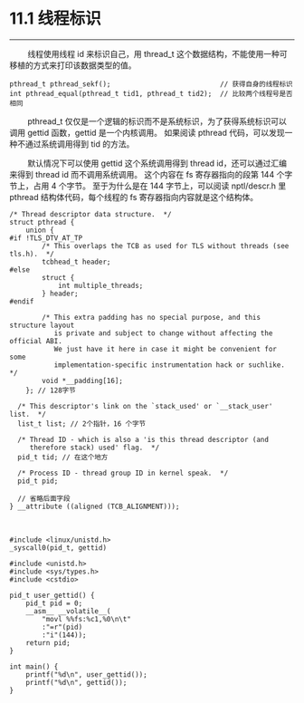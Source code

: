 # 11.1 线程标识
***

&emsp;&emsp;
线程使用线程 id 来标识自己，用 thread\_t 这个数据结构，不能使用一种可移植的方式来打印该数据类型的值。

    pthread_t pthread_sekf();                           // 获得自身的线程标识
    int pthread_equal(pthread_t tid1, pthread_t tid2);  // 比较两个线程号是否相同

&emsp;&emsp;
pthread\_t 仅仅是一个逻辑的标识而不是系统标识，为了获得系统标识可以调用 gettid 函数，gettid 是一个内核调用。
如果阅读 pthread 代码，可以发现一种不通过系统调用得到 tid 的方法。

&emsp;&emsp;
默认情况下可以使用 gettid 这个系统调用得到 thread id，还可以通过汇编来得到 thread id 而不调用系统调用。
这个内容在 fs 寄存器指向的段第 144 个字节上，占用 4 个字节。
至于为什么是在 144 字节上，可以阅读 nptl/descr.h 里 pthread 结构体代码，每个线程的 fs 寄存器指向内容就是这个结构体。

    /* Thread descriptor data structure.  */
    struct pthread {
        union {
    #if !TLS_DTV_AT_TP
            /* This overlaps the TCB as used for TLS without threads (see tls.h).  */
            tcbhead_t header;
    #else
            struct {
                int multiple_threads;
            } header;
    #endif
    
            /* This extra padding has no special purpose, and this structure layout
               is private and subject to change without affecting the official ABI.
               We just have it here in case it might be convenient for some
               implementation-specific instrumentation hack or suchlike.  */
            void *__padding[16];
        }; // 128字节
    
      /* This descriptor's link on the `stack_used' or `__stack_user' list.  */
      list_t list; // 2个指针，16 个字节
    
      /* Thread ID - which is also a 'is this thread descriptor (and
         therefore stack) used' flag.  */
      pid_t tid; // 在这个地方
    
      /* Process ID - thread group ID in kernel speak.  */
      pid_t pid;
    
      // 省略后面字段
    } __attribute ((aligned (TCB_ALIGNMENT)));
    
&emsp;&emsp;
    
    #include <linux/unistd.h>
    _syscall0(pid_t, gettid)
    
    #include <unistd.h>
    #include <sys/types.h>
    #include <cstdio>
    
    pid_t user_gettid() {
        pid_t pid = 0;
        __asm__ __volatile__(
            "movl %%fs:%c1,%0\n\t"
            :"=r"(pid)
            :"i"(144));
        return pid;
    }
    
    int main() {
        printf("%d\n", user_gettid());
        printf("%d\n", gettid());
    }